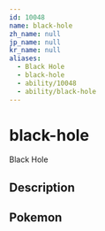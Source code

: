 ```yaml
---
id: 10048
name: black-hole
zh_name: null
jp_name: null
kr_name: null
aliases:
  - Black Hole
  - black-hole
  - ability/10048
  - ability/black-hole
---
```

# black-hole

Black Hole

## Description



## Pokemon



